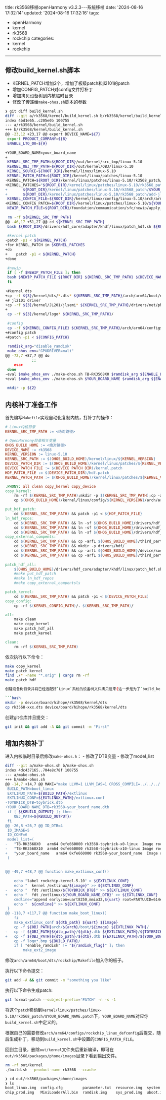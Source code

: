 title: rk3568移植openHarmony v3.2.3---系统移植
date: '2024-08-16 17:32:14'
updated: '2024-08-16 17:32:16'
tags:
  - openHarmony
  - kernel
  - rk3568
  - rockchip
categories:
  - kernel
  - rockchip
---
## 修改build_kernel.sh脚本

- KERNEL_PATCH增加2个，增加了板级patch和jl2101的patch
- 增加CONFIG_PATCH对config文件打补丁
- 增加拷贝设备树到内核临时目录
- 修改了传递给`make-ohos.sh`脚本的参数

```bash
❯ git diff build_kernel.sh
diff --git a/rk3568/kernel/build_kernel.sh b/rk3568/kernel/build_kernel.sh
index 4bd1e65..c205e0b 100755
--- a/rk3568/kernel/build_kernel.sh
+++ b/rk3568/kernel/build_kernel.sh
@@ -23,12 +23,17 @@ export DEVICE_NAME=${7}
 export PRODUCT_COMPANY=${8}
 ENABLE_LTO_O0=${9}
 
+YOUR_BOARD_NAME=your_board_name
+
 KERNEL_SRC_TMP_PATH=${ROOT_DIR}/out/kernel/src_tmp/linux-5.10
 KERNEL_OBJ_TMP_PATH=${ROOT_DIR}/out/kernel/OBJ/linux-5.10
 KERNEL_SOURCE=${ROOT_DIR}/kernel/linux/linux-5.10
 KERNEL_PATCH_PATH=${ROOT_DIR}/kernel/linux/patches/linux-5.10
-KERNEL_PATCH=${ROOT_DIR}/kernel/linux/patches/linux-5.10/rk3568_patch/kernel.patch
+KERNEL_PATCHES="${ROOT_DIR}/kernel/linux/patches/linux-5.10/rk3568_patch/kernel.patch
+		${ROOT_DIR}/kernel/linux/patches/linux-5.10/rk3568_patch/$YOUR_BOARD_NAME.patch
+		${ROOT_DIR}/kernel/linux/patches/linux-5.10/rk3568_patch/add-jl201-drivers.patch"
 KERNEL_CONFIG_FILE=${ROOT_DIR}/kernel/linux/config/linux-5.10/arch/arm64/configs/rk3568_standard_defconfig
+KERNEL_CONFIG_PATCH=${ROOT_DIR}/kernel/linux/patches/linux-5.10/${YOUR_BOARD_NAME}_config.path
 NEWIP_PATCH_FILE=${ROOT_DIR}/foundation/communication/sfc/newip/apply_newip.sh
 
 rm -rf ${KERNEL_SRC_TMP_PATH}
@@ -46,17 +51,27 @@ cd ${KERNEL_SRC_TMP_PATH}
 bash ${ROOT_DIR}/drivers/hdf_core/adapter/khdf/linux/patch_hdf.sh ${ROOT_DIR} ${KERNEL_SRC_TMP_PATH} ${KERNEL_PATCH_PATH} ${DEVICE_NAME}
 
 #kernel patch
-patch -p1 < ${KERNEL_PATCH}
+for KERNEL_PATCH in $KERNEL_PATCHES
+do
+    patch -p1 < ${KERNEL_PATCH}
+done
 
 #newip
 if [ -f $NEWIP_PATCH_FILE ]; then
 bash $NEWIP_PATCH_FILE ${ROOT_DIR} ${KERNEL_SRC_TMP_PATH} ${DEVICE_NAME} linux-5.10
 fi
 
+#kernel dts
+cp -rf ${3}/kernel/dts/*.dts* ${KERNEL_SRC_TMP_PATH}/arch/arm64/boot/dts/rockchip/
+# jl2101 driver
+cp -rf ${3}/kernel/JL201/jlsemi* ${KERNEL_SRC_TMP_PATH}/drivers/net/phy/
+
 cp -rf ${3}/kernel/logo* ${KERNEL_SRC_TMP_PATH}/
 
 #config
 cp -rf ${KERNEL_CONFIG_FILE} ${KERNEL_SRC_TMP_PATH}/arch/arm64/configs/rockchip_linux_defconfig
+#config patch
+#patch -p1 < ${CONFIG_PATCH}
 
 ramdisk_arg="disable_ramdisk"
 make_ohos_env="GPUDRIVER=mali"
@@ -72,7 +87,7 @@ do
 			;;
 	esac
 done
-eval $make_ohos_env ./make-ohos.sh TB-RK3568X0 $ramdisk_arg ${ENABLE_LTO_O0}
+eval $make_ohos_env ./make-ohos.sh $YOUR_BOARD_NAME $ramdisk_arg ${ENABLE_LTO_O0}
 
 mkdir -p ${2}
```

## 内核补丁准备工作

首先编写`Makefile`实现自动化复制内核，打补丁的操作：

```makefile
# Linux内核目录
KERNEL_SRC_TMP_PATH := <绝对路径>

# OpenHarmony目录相关变量
OHOS_BUILD_HOME := <绝对路径>
DEVICE_NAME := rk3568
KERNEL_VERSION := linux-5.10
KERNEL_SRC_PATH := $(OHOS_BUILD_HOME)/kernel/linux/${KERNEL_VERSION}
DEVICE_PATCH_DIR := $(OHOS_BUILD_HOME)/kernel/linux/patches/${KERNEL_VERSION}/$(DEVICE_NAME)_patch
DEVICE_PATCH_FILE := $(DEVICE_PATCH_DIR)/kernel.patch
HDF_PATCH_FILE := $(DEVICE_PATCH_DIR)/hdf.patch
KERNEL_PATCH_PATH := $(OHOS_BUILD_HOME)/kernel/linux/patches/${KERNEL_VERSION}

.PHONY: all clean copy_kernel copy_device
copy_kernel:
	rm -rf $(KERNEL_SRC_TMP_PATH);mkdir -p $(KERNEL_SRC_TMP_PATH);cp -arfL $(KERNEL_SRC_PATH)/* $(KERNEL_SRC_TMP_PATH)
    cp $(OHOS_BUILD_HOME)/kernel/linux/config/${KERNEL_VERSION}/arch/arm64/configs/rk3568_standard_defconfig $(KERNEL_SRC_TMP_PATH)/arch/arm64/configs/rockchip_linux_defconfig

put_hdf_patch:
	cd $(KERNEL_SRC_TMP_PATH) && patch -p1 < ${HDF_PATCH_FILE}
ln_hdf_repos:
	cd $(KERNEL_SRC_TMP_PATH) && ln -sf ${OHOS_BUILD_HOME}/drivers/hdf_core/adapter/khdf/linux    drivers/hdf/khdf
	cd $(KERNEL_SRC_TMP_PATH) && ln -sf ${OHOS_BUILD_HOME}/drivers/hdf_core/framework             drivers/hdf/framework
	cd $(KERNEL_SRC_TMP_PATH) && ln -sf ${OHOS_BUILD_HOME}/drivers/hdf_core/framework/include     include/hdf
copy_external_compents:
	cd $(KERNEL_SRC_TMP_PATH) && cp -arfL ${OHOS_BUILD_HOME}/third_party/bounds_checking_function  ./
	cd $(KERNEL_SRC_TMP_PATH) && mkdir -p drivers/hdf/
	cd $(KERNEL_SRC_TMP_PATH) && cp -arfL ${OHOS_BUILD_HOME}/device/soc/hisilicon/common/platform/wifi         drivers/hdf/
	cd $(KERNEL_SRC_TMP_PATH) && cp -arfL ${OHOS_BUILD_HOME}/third_party/FreeBSD/sys/dev/evdev     drivers/hdf/
	    
patch_hdf_all:
	$(OHOS_BUILD_HOME)/drivers/hdf_core/adapter/khdf/linux/patch_hdf.sh $(OHOS_BUILD_HOME) $(KERNEL_SRC_TMP_PATH) $(KERNEL_PATCH_PATH) $(DEVICE_NAME)
	#make put_hdf_patch
	#make ln_hdf_repos
	#make copy_external_compentsls

patch_kernel:
	cd $(KERNEL_SRC_TMP_PATH) && patch -p1 < $(DEVICE_PATCH_FILE)
copy_config:
	cp -rf $(KERNEL_CONFIG_PATH)/. $(KERNEL_SRC_TMP_PATH)/

all:
	make clean
	make copy_kernel
	make patch_hdf_all
	make patch_kernel

clean:
	rm -rf $(KERNEL_SRC_TMP_PATH)

```

依次执行以下命令：

```bash
make copy_kernel
make patch_kernel
find ./* -name "*.orig" | xargs rm -rf
make patch_hdf

创建设备树目录并将已经适配好`Linux`系统的设备树文件拷贝进来(这一步是为了`build_kernel.sh`将此文件夹中的设备树拷贝到内核临时目录的设备树文件夹中)：

```bash
mkdir -p device/board/hihope/rk3568/kernel/dts
cp rk3568-xxx.dts device/board/hihope/rk3568/kernel/dts
```

创建git仓库并且提交：

```bash
git init && git add -A && git commit -m "First"
```

## 增加内核补丁

进入内核临时目录后修改`make-ohos.h`：
    - 修改了DTB变量
    - 修改了model_list

```bash
diff --git a/make-ohos.sh b/make-ohos.sh
index 4dc437165..704e8c78f 100755
--- a/make-ohos.sh
+++ b/make-ohos.sh
@@ -14,7 +14,7 @@ MAKE="make LLVM=1 LLVM_IAS=1 CROSS_COMPILE=../../../../prebuilts/gcc/linux-x86/a
 BUILD_PATH=boot_linux
 EXTLINUX_PATH=${BUILD_PATH}/extlinux
 EXTLINUX_CONF=${EXTLINUX_PATH}/extlinux.conf
-TOYBRICK_DTB=toybrick.dtb
+YOUR_BOARD_NAME_DTB=rk3568-your_board_name.dtb
 if [ ${KBUILD_OUTPUT} ]; then
 	OBJ_PATH=${KBUILD_OUTPUT}/
 fi
@@ -26,8 +26,7 @@ ID_DTB=4
 ID_IMAGE=5
 ID_CONF=6
 model_list=(
-	"TB-RK3568X0   arm64 0xfe660000 rk3568-toybrick-x0-linux  Image rockchip_linux_defconfig"
-	"TB-RK3568X10  arm64 0xfe660000 rk3568-toybrick-x10-linux Image rockchip_linux_defconfig"
+	"your_board_name   arm64 0xfe660000 rk3568-your_board_name  Image rockchip_linux_defconfig"
 )
 
 
@@ -49,7 +48,7 @@ function make_extlinux_conf()
 	
 	echo "label rockchip-kernel-5.10" > ${EXTLINUX_CONF}
 	echo "	kernel /extlinux/${image}" >> ${EXTLINUX_CONF}
-	echo "	fdt /extlinux/${TOYBRICK_DTB}" >> ${EXTLINUX_CONF}
+	echo "	fdt /extlinux/${YOUR_BOARD_NAME_DTB}" >> ${EXTLINUX_CONF}
 	cmdline="append earlycon=uart8250,mmio32,${uart} root=PARTUUID=614e0000-0000-4b53-8000-1d28000054a9 rw rootwait rootfstype=ext4"
 	echo "  ${cmdline}" >> ${EXTLINUX_CONF}
 }
@@ -118,7 +117,7 @@ function make_boot_linux()
 	fi
 	make_extlinux_conf ${dtb_path} ${uart} ${image}
 	cp -f ${OBJ_PATH}arch/${arch}/boot/${image} ${EXTLINUX_PATH}/
-	cp -f ${OBJ_PATH}${dtb_path}/${dtb}.dtb ${EXTLINUX_PATH}/${TOYBRICK_DTB}
+	cp -f ${OBJ_PATH}${dtb_path}/${dtb}.dtb ${EXTLINUX_PATH}/${YOUR_BOARD_NAME_DTB}
 	cp -f logo*.bmp ${BUILD_PATH}/
 	if [ "enable_ramdisk" != "${ramdisk_flag}" ]; then
 		make_ext2_image
```

修改`arch/arm64/boot/dts/rockchip/Makefile`加入你的板子。

执行以下命令提交：

```bash
git add -A && git commit -m "something you like"
```

执行以下命令生成patch:

```bash
git format-patch --subject-prefix='PATCH' -n -s -1
```

将这个`patch`移动到`kernel/linux/patches/linux-5.10/rk3568_patch/$YOUR_BOARD_NAME.patch`下，`YOUR_BOARD_NAME`对应你`build_kernel.sh`中定义的。

根据自己的需要修改`arch/arm64/configs/rockchip_linux_defconfig`后提交，随后生成补丁，移动到`build_kernel.sh`中设置的`CONFIG_PATCH_FILE`。

回到主目录，删除`out/kernel`文件夹后重新编译，即可在`out/rk3568/packages/phone/images`目录下看到输出文件。

```bash
rm -rf out/kernel
./build.sh --product-name rk3568 --ccache

❯ cd out/rk3568/packages/phone/images
❯ ls
boot_linux.img  config.cfg         parameter.txt  resource.img  system.img  updater.img   vendor.img
chip_prod.img   MiniLoaderAll.bin  ramdisk.img    sys_prod.img  uboot.img   userdata.img
```
